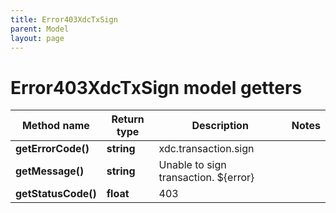 ```yaml
---
title: Error403XdcTxSign
parent: Model
layout: page
---
```


# Error403XdcTxSign model getters

Method name | Return type | Description | Notes
------------ | ------------- | ------------- | -------------
**getErrorCode()** | **string** | xdc.transaction.sign |
**getMessage()** | **string** | Unable to sign transaction. ${error} |
**getStatusCode()** | **float** | 403 |

